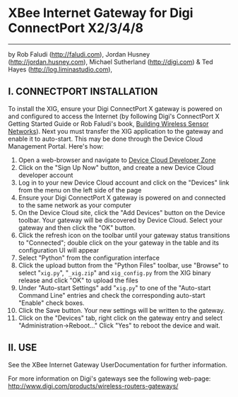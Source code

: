 # XBee Internet Gateway for Digi ConnectPort X2/3/4/8 #

---

by Rob Faludi (http://faludi.com), Jordan Husney (http://jordan.husney.com), Michael Sutherland (http://digi.com) & Ted Hayes (http://log.liminastudio.com),


## I. CONNECTPORT INSTALLATION ##

To install the XIG, ensure your Digi ConnectPort X gateway is powered
on and configured to access the Internet (by following Digi's
ConnectPort X Getting Started Guide or Rob Faludi's book, [Building Wireless Sensor Networks](http://faludi.com/bwsn/)).  Next you must transfer the XIG application to the gateway and enable it to auto-start.  This may be done through the Device Cloud Management Portal. Here's how:

  1. Open a web-browser and navigate to [Device Cloud Developer Zone](http://www.etherios.com/products/devicecloud/developerzone)
  1. Click on the "Sign Up Now" button, and create a new Device Cloud developer account
  1. Log in to your new Device Cloud account and click on the "Devices" link from the menu on the left side of the page
  1. Ensure your Digi ConnectPort X gateway is powered on and connected to the same network as your computer
  1. On the Device Cloud site, click the "Add Devices" button on the Device toolbar.  Your gateway will be discovered by Device Cloud.  Select your gateway and then click the "OK" button.
  1. Click the refresh icon on the toolbar until your gateway status transitions to "Connected"; double click on the your gateway in the table and its configuration UI will appear
  1. Select "Python" from the configuration interface
  1. Click the upload button from the "Python Files" toolbar, use "Browse" to select "`xig.py`", "`_xig.zip`" and `xig_config.py` from the XIG binary release and click "OK" to upload the files
  1. Under "Auto-start Settings" add "`xig.py`" to one of the "Auto-start Command Line" entries and check the corresponding auto-start "Enable" check boxes.
  1. Click the Save button.  Your new settings will be written to the gateway.
  1. Click on the "Devices" tab, right click on the gateway entry and select "Administration->Reboot..."  Click "Yes" to reboot the device and wait.

## II. USE ##

See the XBee Internet Gateway UserDocumentation for further information.

For more information on Digi's gateways see the following web-page: http://www.digi.com/products/wireless-routers-gateways/